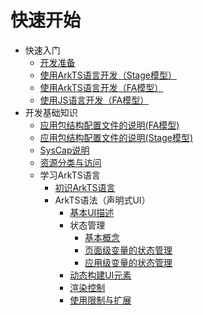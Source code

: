 # 快速开始
- 快速入门
  - [开发准备](start-overview.md)
  - [使用ArkTS语言开发（Stage模型）](start-with-ets-stage.md)
  - [使用ArkTS语言开发（FA模型）](start-with-ets-fa.md)
  - [使用JS语言开发（FA模型）](start-with-js-fa.md)  
- 开发基础知识
  - [应用包结构配置文件的说明(FA模型)](package-structure.md)
  - [应用包结构配置文件的说明(Stage模型)](stage-structure.md)
  - [SysCap说明](syscap.md)
  - [资源分类与访问](resource-categories-and-access.md)
  - 学习ArkTS语言
    - [初识ArkTS语言](arkts-get-started.md)
    - ArkTS语法（声明式UI）
      - [基本UI描述](arkts-basic-ui-description.md)
      - 状态管理
        - [基本概念](arkts-state-mgmt-concepts.md)
        - [页面级变量的状态管理](arkts-state-mgmt-page-level.md)
        - [应用级变量的状态管理](arkts-state-mgmt-application-level.md)
      - [动态构建UI元素](arkts-dynamic-ui-elememt-building.md)
      - [渲染控制](arkts-rendering-control.md)
      - [使用限制与扩展](arkts-restrictions-and-extensions.md)